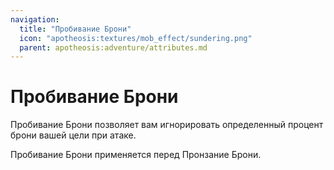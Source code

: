 ```yaml
---
navigation:
  title: "Пробивание Брони"
  icon: "apotheosis:textures/mob_effect/sundering.png"
  parent: apotheosis:adventure/attributes.md
---
```


# Пробивание Брони

<Color id="blue">Пробивание Брони</Color> позволяет вам игнорировать определенный процент брони вашей цели при атаке.

<Color id="blue">Пробивание Брони</Color> применяется перед <Color id="blue">Пронзание Брони</Color>.

